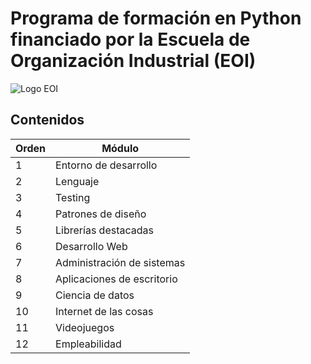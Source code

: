 # Programa de formación en Python financiado por la Escuela de Organización Industrial (EOI)

![Logo EOI](logo-eoi.png)

## Contenidos

Orden | Módulo
--- | ---
1 | Entorno de desarrollo
2 | Lenguaje
3 | Testing
4 | Patrones de diseño
5 | Librerías destacadas
6 | Desarrollo Web
7 | Administración de sistemas
8 | Aplicaciones de escritorio
9 | Ciencia de datos
10 | Internet de las cosas
11 | Videojuegos
12 | Empleabilidad